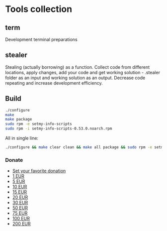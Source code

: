 # Tools collection

## term

Development terminal preparations

## stealer

Stealing (actually borrowing) as a function. Collect code from different locations, apply changes, add your code and get
working solution - .stealer folder as an input and working solution as an output.
Decrease code repeating and increase development efficiency.

## Build

```sh
./configure
make
make package
sudo rpm -e setmy-info-scripts
sudo rpm -i setmy-info-scripts-0.53.0.noarch.rpm
```

All in single line:

```sh
./configure && make clear clean && make all package && sudo rpm -e setmy-info-scripts && sudo rpm -i setmy-info-scripts-0.53.0.noarch.rpm
```

### Donate

* [Set your favorite donation](https://www.paypal.me/imretabur "Donate any amount")
* [1 EUR](https://www.paypal.me/imretabur/1 "Donate 1 EUR")
* [5 EUR](https://www.paypal.me/imretabur/5 "Donate 5 EUR")
* [10 EUR](https://www.paypal.me/imretabur/10 "Donate 10 EUR")
* [15 EUR](https://www.paypal.me/imretabur/15 "Donate 15 EUR")
* [20 EUR](https://www.paypal.me/imretabur/20 "Donate 20 EUR")
* [30 EUR](https://www.paypal.me/imretabur/30 "Donate 30 EUR")
* [50 EUR](https://www.paypal.me/imretabur/50 "Donate 50 EUR")
* [75 EUR](https://www.paypal.me/imretabur/75 "Donate 75 EUR")
* [100 EUR](https://www.paypal.me/imretabur/100 "Donate 100 EUR")
* [200 EUR](https://www.paypal.me/imretabur/200 "Donate 200 EUR")
